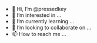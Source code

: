 - 👋 Hi, I’m @pressedkey
- 👀 I’m interested in ...
- 🌱 I’m currently learning ...
- 💞️ I’m looking to collaborate on ...
- 📫 How to reach me ...

<!---
pressedkey/pressedkey is a ✨ special ✨ repository because its `README.md` (this file) appears on your GitHub profile.
You can click the Preview link to take a look at your changes.
--->
